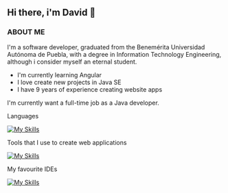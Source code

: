 ## Hi there, i'm David 👋

### ABOUT ME

I'm a software developer, graduated from the Benemérita Universidad Autónoma de Puebla, with a degree in Information Technology Engineering, although i consider myself an eternal student.

- I'm currently learning Angular
- I love create new projects in Java SE
- I have 9 years of experience creating website apps

I'm currently want a full-time job as a Java developer.

Languages 

[![My Skills](https://skillicons.dev/icons?i=ts,php,dart,java)](https://skillicons.dev)

Tools that I use to create web applications

[![My Skills](https://skillicons.dev/icons?i=wordpress,angular,js,html,sass,gcp,mysql,linux,npm,firebase,cloudflare,git)](https://skillicons.dev)

My favourite IDEs

[![My Skills](https://skillicons.dev/icons?i=vscode,webstorm)](https://skillicons.dev)

<!--
**TheMalak/TheMalak** is a ✨ _special_ ✨ repository because its `README.md` (this file) appears on your GitHub profile.

Here are some ideas to get you started:

- 🔭 I’m currently working on ...
- 🌱 I’m currently learning ...
- 👯 I’m looking to collaborate on ...
- 🤔 I’m looking for help with ...
- 💬 Ask me about ...
- 📫 How to reach me: ...
- 😄 Pronouns: ...
- ⚡ Fun fact: ...
-->
